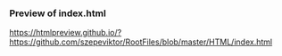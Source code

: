 ### Preview of index.html

https://htmlpreview.github.io/?https://github.com/szepeviktor/RootFiles/blob/master/HTML/index.html
